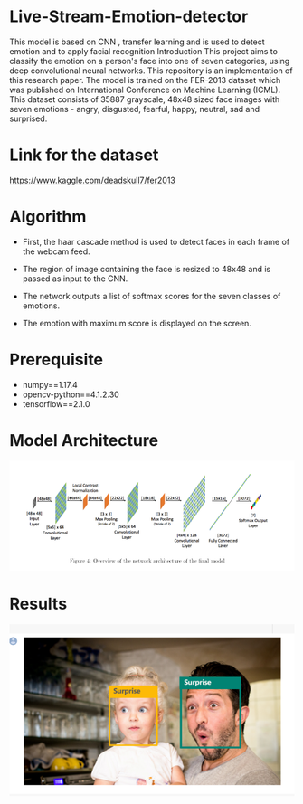 # Live-Stream-Emotion-detector
This model is based on CNN , transfer learning and is used to detect emotion and to apply facial recognition
Introduction
This project aims to classify the emotion on a person's face into one of seven categories,
using deep convolutional neural networks. This repository is an implementation of this research paper.
The model is trained on the FER-2013 dataset which was published on International Conference on Machine Learning (ICML).
This dataset consists of 35887 grayscale, 48x48 sized face images
with seven emotions - angry, disgusted, fearful, happy, neutral, sad and surprised.

# Link for the dataset
https://www.kaggle.com/deadskull7/fer2013

# Algorithm

+ First, the haar cascade method is used to detect faces in each frame of the webcam feed.

+ The region of image containing the face is resized to 48x48 and is passed as input to the CNN.

+ The network outputs a list of softmax scores for the seven classes of emotions.

+ The emotion with maximum score is displayed on the screen.


# Prerequisite

+ numpy==1.17.4
+ opencv-python==4.1.2.30
+ tensorflow==2.1.0

# Model Architecture

![alt text](https://github.com/chahatgoyal/Live-Stream-Emotion-detector/blob/master/arch.PNG)

# Results

![alt text](https://github.com/chahatgoyal/Live-Stream-Emotion-detector/blob/master/result.png.PNG)








